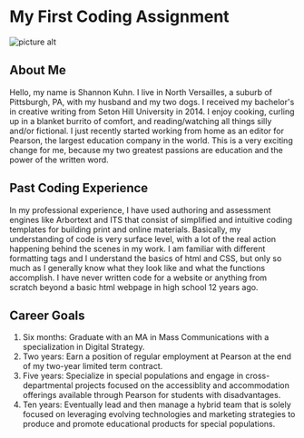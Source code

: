 # My First Coding Assignment
![picture alt](https://64.media.tumblr.com/e055a6a309a91987fb555433be6871e4/34b7fc72dc6b53a0-2b/s400x600/3bb2c4bc6776dbe20e4e8263ebd3c3679f645f54.gifv "Me Gif")
## About Me
Hello, my name is Shannon Kuhn. I live in North Versailles, a suburb of Pittsburgh, PA, with my husband and my two dogs. I received my bachelor's in creative writing from Seton Hill University in 2014. I enjoy cooking, curling up in a blanket burrito of comfort, and reading/watching all things silly and/or fictional. I just recently started working from home as an editor for Pearson, the largest education company in the world. This is a very exciting change for me, because my two greatest passions are education and the power of the written word.
## Past Coding Experience
In my professional experience, I have used authoring and assessment engines like Arbortext and ITS that consist of simplified and intuitive coding templates for building print and online materials. Basically, my understanding of code is very surface level, with a lot of the real action happening behind the scenes in my work. I am familiar with different formatting tags and I understand the basics of html and CSS, but only so much as I generally know what they look like and what the functions accomplish. I have never written code for a website or anything from scratch beyond a basic html webpage in high school 12 years ago. 
## Career Goals
1. Six months: Graduate with an MA in Mass Communications with a specialization in Digital Strategy. 
2. Two years: Earn a position of regular employment at Pearson at the end of my two-year limited term contract.
3. Five years: Specialize in special populations and engage in cross-departmental projects focused on the accessiblity and accommodation offerings available through Pearson for students with disadvantages.
4. Ten years: Eventually lead and then manage a hybrid team that is solely focused on leveraging evolving technologies and marketing strategies to produce and promote educational products for special populations.